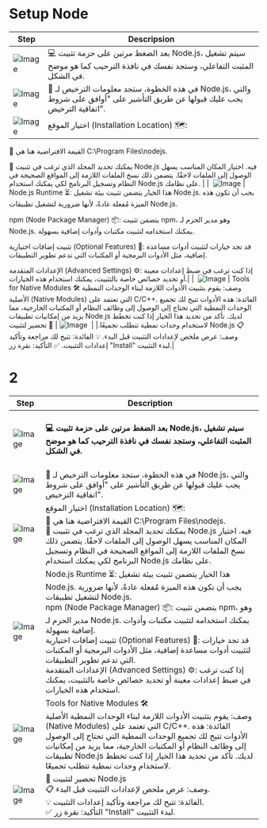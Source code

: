 # Setup Node

| Step                                                                                           | Descripsion                                                                                                                    |
| ---------------------------------------------------------------------------------------------- | ------------------------------------------------------------------------------------------------------------------------------ |
| ![]() <img src="https://learncodingeasy.github.io/Images/images/Node/Setup/1.png" alt="Image"> | 💻 بعد الضغط مرتين على حزمة تثبيت Node.js، سيتم تشغيل المثبت التفاعلي، وستجد نفسك في نافذة الترحيب كما هو موضح في الشكل.       |
| ![]() <img src="https://learncodingeasy.github.io/Images/images/Node/Setup/2.png" alt="Image"> | 🔘 في هذه الخطوة، ستجد معلومات الترخيص لـ Node.js، والتي يجب عليك قبولها عن طريق التأشير على "أوافق على شروط اتفاقية الترخيص". |
| ![]() <img src="https://learncodingeasy.github.io/Images/images/Node/Setup/3.png" alt="Image"> | اختيار الموقع (Installation Location) 🗺️:                                                                                      |

📁 القيمة الافتراضية هنا هي C:\Program Files\nodejs.

📂 يمكنك تحديد المجلد الذي ترغب في تثبيت Node.js فيه. اختيار المكان المناسب يسهل الوصول إلى الملفات لاحقًا.
يتضمن ذلك نسخ الملفات اللازمة إلى المواقع الصحيحة في النظام وتسجيل البرنامج لكي يمكنك استخدام Node.js على نظامك. |
| ![]() <img src="https://learncodingeasy.github.io/Images/images/Node/Setup/4.png" alt="Image"> | Node.js Runtime ⏳:
هذا الخيار يتضمن تثبيت بيئة تشغيل Node.js. يجب أن تكون هذه الميزة مُفعلة عادةً، لأنها ضرورية لتشغيل تطبيقات Node.js.

npm (Node Package Manager) 📦:
يتضمن تثبيت npm، وهو مدير الحزم لـ Node.js. يمكنك استخدامه لتثبيت مكتبات وأدوات إضافية بسهولة.

تثبيت إضافات اختيارية (Optional Features) 🔧:
قد تجد خيارات لتثبيت أدوات مساعدة إضافية، مثل الأدوات البرمجية أو المكتبات التي تدعم تطوير التطبيقات.

الإعدادات المتقدمة (Advanced Settings) ⚙️:
إذا كنت ترغب في ضبط إعدادات معينة أو تحديد خصائص خاصة بالتثبيت، يمكنك استخدام هذه الخيارات.|
| ![]() <img src="https://learncodingeasy.github.io/Images/images/Node/Setup/5.png" alt="Image"> | Tools for Native Modules 🛠️
وصف: يقوم بتثبيت الأدوات اللازمة لبناء الوحدات النمطية الأصلية (Native Modules) التي تعتمد على C/C++.
الفائدة: هذه الأدوات تتيح لك تجميع الوحدات النمطية التي تحتاج إلى الوصول إلى وظائف النظام أو المكتبات الخارجية، مما يزيد من إمكانيات تطبيقات Node.js لديك.
تأكد من تحديد هذا الخيار إذا كنت تخطط لاستخدام وحدات نمطية تتطلب تجميعًا.|
| ![]() <img src="https://learncodingeasy.github.io/Images/images/Node/Setup/6.png" alt="Image"> | 🚀 تحضير لتثبيت Node.js
📋 وصف: عرض ملخص لإعدادات التثبيت قبل البدء.
💡 الفائدة: تتيح لك مراجعة وتأكيد إعدادات التثبيت.
✅ التأكيد: نقرة زر "Install" لبدء التثبيت.|

# 2

| Step                                                                                           | Description                                                                                                                                                                                                                                                                                                                                                                                                                                                                                                                                                                |
| ---------------------------------------------------------------------------------------------- | -------------------------------------------------------------------------------------------------------------------------------------------------------------------------------------------------------------------------------------------------------------------------------------------------------------------------------------------------------------------------------------------------------------------------------------------------------------------------------------------------------------------------------------------------------------------------- |
| ![]() <img src="https://learncodingeasy.github.io/Images/images/Node/Setup/1.png" alt="Image"> | <h4>💻 بعد الضغط مرتين على حزمة تثبيت Node.js، سيتم تشغيل المثبت التفاعلي، وستجد نفسك في نافذة الترحيب كما هو موضح في الشكل. </h4>                                                                                                                                                                                                                                                                                                                                                                                                                                         |
| ![]() <img src="https://learncodingeasy.github.io/Images/images/Node/Setup/2.png" alt="Image"> | 🔘 في هذه الخطوة، ستجد معلومات الترخيص لـ Node.js، والتي يجب عليك قبولها عن طريق التأشير على "أوافق على شروط اتفاقية الترخيص".                                                                                                                                                                                                                                                                                                                                                                                                                                             |
| ![]() <img src="https://learncodingeasy.github.io/Images/images/Node/Setup/3.png" alt="Image"> | اختيار الموقع (Installation Location) 🗺️:<br>📁 القيمة الافتراضية هنا هي C:\Program Files\nodejs.<br>📂 يمكنك تحديد المجلد الذي ترغب في تثبيت Node.js فيه. اختيار المكان المناسب يسهل الوصول إلى الملفات لاحقًا. يتضمن ذلك نسخ الملفات اللازمة إلى المواقع الصحيحة في النظام وتسجيل البرنامج لكي يمكنك استخدام Node.js على نظامك.                                                                                                                                                                                                                                          |
| ![]() <img src="https://learncodingeasy.github.io/Images/images/Node/Setup/4.png" alt="Image"> | Node.js Runtime ⏳: هذا الخيار يتضمن تثبيت بيئة تشغيل Node.js. يجب أن تكون هذه الميزة مُفعلة عادةً، لأنها ضرورية لتشغيل تطبيقات Node.js.<br>npm (Node Package Manager) 📦: يتضمن تثبيت npm، وهو مدير الحزم لـ Node.js. يمكنك استخدامه لتثبيت مكتبات وأدوات إضافية بسهولة.<br>تثبيت إضافات اختيارية (Optional Features) 🔧: قد تجد خيارات لتثبيت أدوات مساعدة إضافية، مثل الأدوات البرمجية أو المكتبات التي تدعم تطوير التطبيقات.<br>الإعدادات المتقدمة (Advanced Settings) ⚙️: إذا كنت ترغب في ضبط إعدادات معينة أو تحديد خصائص خاصة بالتثبيت، يمكنك استخدام هذه الخيارات. |
| ![]() <img src="https://learncodingeasy.github.io/Images/images/Node/Setup/5.png" alt="Image"> | Tools for Native Modules 🛠️<br>وصف: يقوم بتثبيت الأدوات اللازمة لبناء الوحدات النمطية الأصلية (Native Modules) التي تعتمد على C/C++. الفائدة: هذه الأدوات تتيح لك تجميع الوحدات النمطية التي تحتاج إلى الوصول إلى وظائف النظام أو المكتبات الخارجية، مما يزيد من إمكانيات تطبيقات Node.js لديك. تأكد من تحديد هذا الخيار إذا كنت تخطط لاستخدام وحدات نمطية تتطلب تجميعًا.                                                                                                                                                                                                  |
| ![]() <img src="https://learncodingeasy.github.io/Images/images/Node/Setup/6.png" alt="Image"> | 🚀 تحضير لتثبيت Node.js<br>📋 وصف: عرض ملخص لإعدادات التثبيت قبل البدء.<br>💡 الفائدة: تتيح لك مراجعة وتأكيد إعدادات التثبيت.<br>✅ التأكيد: نقرة زر "Install" لبدء التثبيت.                                                                                                                                                                                                                                                                                                                                                                                               |
